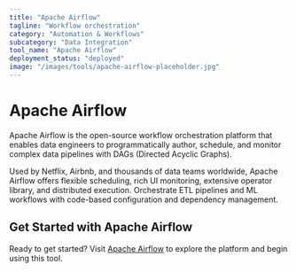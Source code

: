 ```yaml
---
title: "Apache Airflow"
tagline: "Workflow orchestration"
category: "Automation & Workflows"
subcategory: "Data Integration"
tool_name: "Apache Airflow"
deployment_status: "deployed"
image: "/images/tools/apache-airflow-placeholder.jpg"
---
```


# Apache Airflow

Apache Airflow is the open-source workflow orchestration platform that enables data engineers to programmatically author, schedule, and monitor complex data pipelines with DAGs (Directed Acyclic Graphs).

Used by Netflix, Airbnb, and thousands of data teams worldwide, Apache Airflow offers flexible scheduling, rich UI monitoring, extensive operator library, and distributed execution. Orchestrate ETL pipelines and ML workflows with code-based configuration and dependency management.

## Get Started with Apache Airflow

Ready to get started? Visit [Apache Airflow](https://airflow.apache.org) to explore the platform and begin using this tool.